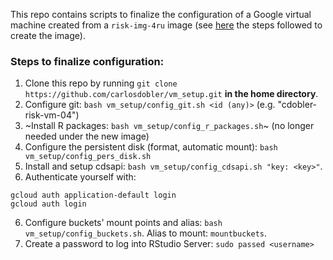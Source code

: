This repo contains scripts to finalize the configuration of a Google virtual machine created from a `risk-img-4ru` image (see [here](image.md) the steps followed to create the image). 

### Steps to finalize configuration:

1. Clone this repo by running `git clone https://github.com/carlosdobler/vm_setup.git` **in the home directory**.
2. Configure git: `bash vm_setup/config_git.sh <id (any)>` (e.g. "cdobler-risk-vm-04")
3. ~Install R packages: `bash vm_setup/config_r_packages.sh`~ (no longer needed under the new image)
4. Configure the persistent disk (format, automatic mount): `bash vm_setup/config_pers_disk.sh`
5. Install and setup cdsapi: `bash vm_setup/config_cdsapi.sh "key: <key>"`.
6. Authenticate yourself with:
  ```
  gcloud auth application-default login
  gcloud auth login
  ```
6. Configure buckets' mount points and alias: `bash vm_setup/config_buckets.sh`. Alias to mount: `mountbuckets`.
7. Create a password to log into RStudio Server: `sudo passed <username>`

